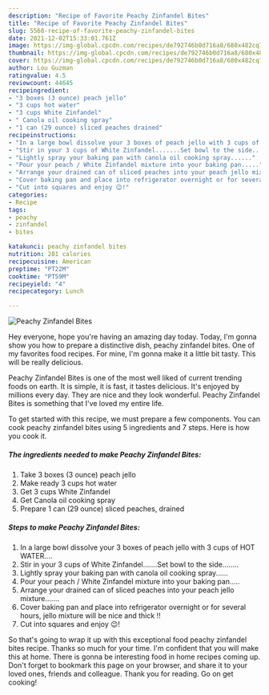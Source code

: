 ```yaml
---
description: "Recipe of Favorite Peachy Zinfandel Bites"
title: "Recipe of Favorite Peachy Zinfandel Bites"
slug: 5568-recipe-of-favorite-peachy-zinfandel-bites
date: 2021-12-02T15:33:01.761Z
image: https://img-global.cpcdn.com/recipes/de792746b0d716a8/680x482cq70/peachy-zinfandel-bites-recipe-main-photo.jpg
thumbnail: https://img-global.cpcdn.com/recipes/de792746b0d716a8/680x482cq70/peachy-zinfandel-bites-recipe-main-photo.jpg
cover: https://img-global.cpcdn.com/recipes/de792746b0d716a8/680x482cq70/peachy-zinfandel-bites-recipe-main-photo.jpg
author: Lou Guzman
ratingvalue: 4.5
reviewcount: 44645
recipeingredient:
- "3 boxes (3 ounce) peach jello"
- "3 cups hot water"
- "3 cups White Zinfandel"
- " Canola oil cooking spray"
- "1 can (29 ounce) sliced peaches drained"
recipeinstructions:
- "In a large bowl dissolve your 3 boxes of peach jello with 3 cups of HOT WATER...."
- "Stir in your 3 cups of White Zinfandel.......Set bowl to the side........"
- "Lightly spray your baking pan with canola oil cooking spray......"
- "Pour your peach / White Zinfandel mixture into your baking pan....."
- "Arrange your drained can of sliced peaches into your peach jello mixture......."
- "Cover baking pan and place into refrigerator overnight or for several hours, jello mixture will be nice and thick !!"
- "Cut into squares and enjoy 😉!"
categories:
- Recipe
tags:
- peachy
- zinfandel
- bites

katakunci: peachy zinfandel bites 
nutrition: 281 calories
recipecuisine: American
preptime: "PT22M"
cooktime: "PT59M"
recipeyield: "4"
recipecategory: Lunch

---
```



![Peachy Zinfandel Bites](https://img-global.cpcdn.com/recipes/de792746b0d716a8/680x482cq70/peachy-zinfandel-bites-recipe-main-photo.jpg)

Hey everyone, hope you're having an amazing day today. Today, I'm gonna show you how to prepare a distinctive dish, peachy zinfandel bites. One of my favorites food recipes. For mine, I'm gonna make it a little bit tasty. This will be really delicious.

Peachy Zinfandel Bites is one of the most well liked of current trending foods on earth. It is simple, it is fast, it tastes delicious. It's enjoyed by millions every day. They are nice and they look wonderful. Peachy Zinfandel Bites is something that I've loved my entire life.




To get started with this recipe, we must prepare a few components. You can cook peachy zinfandel bites using 5 ingredients and 7 steps. Here is how you cook it.

<!--inarticleads1-->

##### The ingredients needed to make Peachy Zinfandel Bites:

1. Take 3 boxes (3 ounce) peach jello
1. Make ready 3 cups hot water
1. Get 3 cups White Zinfandel
1. Get  Canola oil cooking spray
1. Prepare 1 can (29 ounce) sliced peaches, drained




<!--inarticleads2-->

##### Steps to make Peachy Zinfandel Bites:

1. In a large bowl dissolve your 3 boxes of peach jello with 3 cups of HOT WATER....
1. Stir in your 3 cups of White Zinfandel.......Set bowl to the side........
1. Lightly spray your baking pan with canola oil cooking spray......
1. Pour your peach / White Zinfandel mixture into your baking pan.....
1. Arrange your drained can of sliced peaches into your peach jello mixture.......
1. Cover baking pan and place into refrigerator overnight or for several hours, jello mixture will be nice and thick !!
1. Cut into squares and enjoy 😉!




So that's going to wrap it up with this exceptional food peachy zinfandel bites recipe. Thanks so much for your time. I'm confident that you will make this at home. There is gonna be interesting food in home recipes coming up. Don't forget to bookmark this page on your browser, and share it to your loved ones, friends and colleague. Thank you for reading. Go on get cooking!
